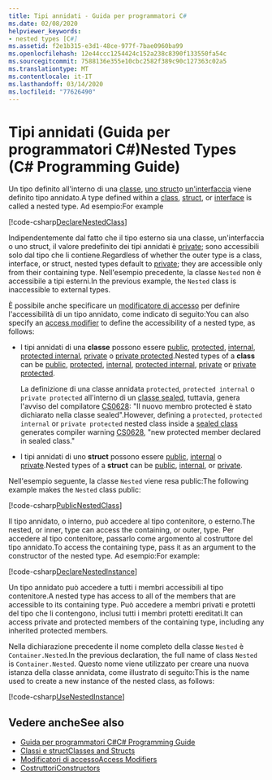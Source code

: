 ```yaml
---
title: Tipi annidati - Guida per programmatori C#
ms.date: 02/08/2020
helpviewer_keywords:
- nested types [C#]
ms.assetid: f2e1b315-e3d1-48ce-977f-7bae0960ba99
ms.openlocfilehash: 12e44ccc1254424c152a238c8390f133550fa54c
ms.sourcegitcommit: 7588136e355e10cbc2582f389c90c127363c02a5
ms.translationtype: MT
ms.contentlocale: it-IT
ms.lasthandoff: 03/14/2020
ms.locfileid: "77626490"
---
```

# <a name="nested-types-c-programming-guide"></a><span data-ttu-id="2eea9-102">Tipi annidati (Guida per programmatori C#)</span><span class="sxs-lookup"><span data-stu-id="2eea9-102">Nested Types (C# Programming Guide)</span></span>

<span data-ttu-id="2eea9-103">Un tipo definito all'interno di una [classe](../../language-reference/keywords/class.md), [uno struct](../../language-reference/builtin-types/struct.md)o [un'interfaccia](../../language-reference/keywords/interface.md) viene definito tipo annidato.</span><span class="sxs-lookup"><span data-stu-id="2eea9-103">A type defined within a [class](../../language-reference/keywords/class.md), [struct](../../language-reference/builtin-types/struct.md), or [interface](../../language-reference/keywords/interface.md) is called a nested type.</span></span> <span data-ttu-id="2eea9-104">Ad esempio:</span><span class="sxs-lookup"><span data-stu-id="2eea9-104">For example</span></span>

[!code-csharp[DeclareNestedClass](~/samples/snippets/csharp/objectoriented/nestedtypes.cs#DeclareNestedClass)]

<span data-ttu-id="2eea9-105">Indipendentemente dal fatto che il tipo esterno sia una classe, un'interfaccia o uno struct, il valore predefinito dei tipi annidati è [private](../../language-reference/keywords/private.md); sono accessibili solo dal tipo che li contiene.</span><span class="sxs-lookup"><span data-stu-id="2eea9-105">Regardless of whether the outer type is a class, interface, or struct, nested types default to [private](../../language-reference/keywords/private.md); they are accessible only from their containing type.</span></span> <span data-ttu-id="2eea9-106">Nell'esempio precedente, la classe `Nested` non è accessibile a tipi esterni.</span><span class="sxs-lookup"><span data-stu-id="2eea9-106">In the previous example, the `Nested` class is inaccessible to external types.</span></span>

<span data-ttu-id="2eea9-107">È possibile anche specificare un [modificatore di accesso](../../language-reference/keywords/access-modifiers.md) per definire l'accessibilità di un tipo annidato, come indicato di seguito:</span><span class="sxs-lookup"><span data-stu-id="2eea9-107">You can also specify an [access modifier](../../language-reference/keywords/access-modifiers.md) to define the accessibility of a nested type, as follows:</span></span>

- <span data-ttu-id="2eea9-108">I tipi annidati di una **classe** possono essere [public](../../language-reference/keywords/public.md), [protected](../../language-reference/keywords/protected.md), [internal](../../language-reference/keywords/internal.md), [protected internal](../../language-reference/keywords/protected-internal.md), [private](../../language-reference/keywords/private.md) o [private protected](../../language-reference/keywords/private-protected.md).</span><span class="sxs-lookup"><span data-stu-id="2eea9-108">Nested types of a **class** can be [public](../../language-reference/keywords/public.md), [protected](../../language-reference/keywords/protected.md), [internal](../../language-reference/keywords/internal.md), [protected internal](../../language-reference/keywords/protected-internal.md), [private](../../language-reference/keywords/private.md) or [private protected](../../language-reference/keywords/private-protected.md).</span></span>

   <span data-ttu-id="2eea9-109">La definizione di una classe annidata `protected`, `protected internal` o `private protected` all'interno di un [classe sealed](../../language-reference/keywords/sealed.md), tuttavia, genera l'avviso del compilatore [CS0628](../../misc/cs0628.md): "Il nuovo membro protected è stato dichiarato nella classe sealed".</span><span class="sxs-lookup"><span data-stu-id="2eea9-109">However, defining a `protected`, `protected internal` or `private protected` nested class inside a [sealed class](../../language-reference/keywords/sealed.md) generates compiler warning [CS0628](../../misc/cs0628.md), "new protected member declared in sealed class."</span></span>
  
- <span data-ttu-id="2eea9-110">I tipi annidati di uno **struct** possono essere [public](../../language-reference/keywords/public.md), [internal](../../language-reference/keywords/internal.md) o [private](../../language-reference/keywords/private.md).</span><span class="sxs-lookup"><span data-stu-id="2eea9-110">Nested types of a **struct** can be [public](../../language-reference/keywords/public.md), [internal](../../language-reference/keywords/internal.md), or [private](../../language-reference/keywords/private.md).</span></span>

<span data-ttu-id="2eea9-111">Nell'esempio seguente, la classe `Nested` viene resa public:</span><span class="sxs-lookup"><span data-stu-id="2eea9-111">The following example makes the `Nested` class public:</span></span>

[!code-csharp[PublicNestedClass](~/samples/snippets/csharp/objectoriented/nestedtypes.cs#PublicNestedClass)]

<span data-ttu-id="2eea9-112">Il tipo annidato, o interno, può accedere al tipo contenitore, o esterno.</span><span class="sxs-lookup"><span data-stu-id="2eea9-112">The nested, or inner, type can access the containing, or outer, type.</span></span> <span data-ttu-id="2eea9-113">Per accedere al tipo contenitore, passarlo come argomento al costruttore del tipo annidato.</span><span class="sxs-lookup"><span data-stu-id="2eea9-113">To access the containing type, pass it as an argument to the constructor of the nested type.</span></span> <span data-ttu-id="2eea9-114">Ad esempio:</span><span class="sxs-lookup"><span data-stu-id="2eea9-114">For example:</span></span>

[!code-csharp[DeclareNestedInstance](~/samples/snippets/csharp/objectoriented/nestedtypes.cs#DeclareNestedInstance)]

<span data-ttu-id="2eea9-115">Un tipo annidato può accedere a tutti i membri accessibili al tipo contenitore.</span><span class="sxs-lookup"><span data-stu-id="2eea9-115">A nested type has access to all of the members that are accessible to its containing type.</span></span> <span data-ttu-id="2eea9-116">Può accedere a membri privati e protetti del tipo che li contengono, inclusi tutti i membri protetti ereditati.</span><span class="sxs-lookup"><span data-stu-id="2eea9-116">It can access private and protected members of the containing type, including any inherited protected members.</span></span>

<span data-ttu-id="2eea9-117">Nella dichiarazione precedente il nome completo della classe `Nested` è `Container.Nested`.</span><span class="sxs-lookup"><span data-stu-id="2eea9-117">In the previous declaration, the full name of class `Nested` is `Container.Nested`.</span></span> <span data-ttu-id="2eea9-118">Questo nome viene utilizzato per creare una nuova istanza della classe annidata, come illustrato di seguito:</span><span class="sxs-lookup"><span data-stu-id="2eea9-118">This is the name used to create a new instance of the nested class, as follows:</span></span>

[!code-csharp[UseNestedInstance](~/samples/snippets/csharp/objectoriented/nestedtypes.cs#UseNestedInstance)]

## <a name="see-also"></a><span data-ttu-id="2eea9-119">Vedere anche</span><span class="sxs-lookup"><span data-stu-id="2eea9-119">See also</span></span>

- [<span data-ttu-id="2eea9-120">Guida per programmatori C#</span><span class="sxs-lookup"><span data-stu-id="2eea9-120">C# Programming Guide</span></span>](../index.md)
- [<span data-ttu-id="2eea9-121">Classi e struct</span><span class="sxs-lookup"><span data-stu-id="2eea9-121">Classes and Structs</span></span>](./index.md)
- [<span data-ttu-id="2eea9-122">Modificatori di accesso</span><span class="sxs-lookup"><span data-stu-id="2eea9-122">Access Modifiers</span></span>](./access-modifiers.md)
- [<span data-ttu-id="2eea9-123">Costruttori</span><span class="sxs-lookup"><span data-stu-id="2eea9-123">Constructors</span></span>](./constructors.md)
